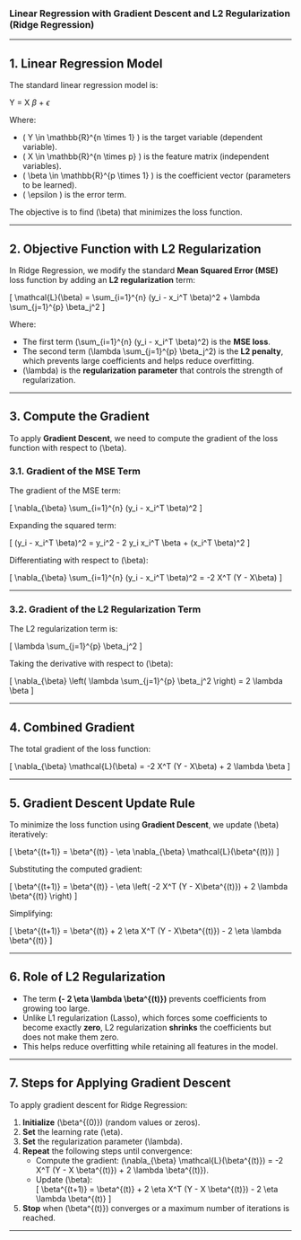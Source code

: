 ### **Linear Regression with Gradient Descent and L2 Regularization (Ridge Regression)**

---

## **1. Linear Regression Model**
The standard linear regression model is:

Y = X $\beta$ + $\epsilon$


Where:  
- \( Y \in \mathbb{R}^{n \times 1} \) is the target variable (dependent variable).  
- \( X \in \mathbb{R}^{n \times p} \) is the feature matrix (independent variables).  
- \( \beta \in \mathbb{R}^{p \times 1} \) is the coefficient vector (parameters to be learned).  
- \( \epsilon \) is the error term.

The objective is to find \(\beta\) that minimizes the loss function.

---

## **2. Objective Function with L2 Regularization**
In Ridge Regression, we modify the standard **Mean Squared Error (MSE)** loss function by adding an **L2 regularization** term:

\[
\mathcal{L}(\beta) = \sum_{i=1}^{n} (y_i - x_i^T \beta)^2 + \lambda \sum_{j=1}^{p} \beta_j^2
\]

Where:
- The first term \(\sum_{i=1}^{n} (y_i - x_i^T \beta)^2\) is the **MSE loss**.
- The second term \(\lambda \sum_{j=1}^{p} \beta_j^2\) is the **L2 penalty**, which prevents large coefficients and helps reduce overfitting.
- \(\lambda\) is the **regularization parameter** that controls the strength of regularization.

---

## **3. Compute the Gradient**

To apply **Gradient Descent**, we need to compute the gradient of the loss function with respect to \(\beta\).

### **3.1. Gradient of the MSE Term**
The gradient of the MSE term:

\[
\nabla_{\beta} \sum_{i=1}^{n} (y_i - x_i^T \beta)^2
\]

Expanding the squared term:

\[
(y_i - x_i^T \beta)^2 = y_i^2 - 2 y_i x_i^T \beta + (x_i^T \beta)^2
\]

Differentiating with respect to \(\beta\):

\[
\nabla_{\beta} \sum_{i=1}^{n} (y_i - x_i^T \beta)^2 = -2 X^T (Y - X\beta)
\]

---

### **3.2. Gradient of the L2 Regularization Term**
The L2 regularization term is:

\[
\lambda \sum_{j=1}^{p} \beta_j^2
\]

Taking the derivative with respect to \(\beta\):

\[
\nabla_{\beta} \left( \lambda \sum_{j=1}^{p} \beta_j^2 \right) = 2 \lambda \beta
\]

---

## **4. Combined Gradient**
The total gradient of the loss function:

\[
\nabla_{\beta} \mathcal{L}(\beta) = -2 X^T (Y - X\beta) + 2 \lambda \beta
\]

---

## **5. Gradient Descent Update Rule**
To minimize the loss function using **Gradient Descent**, we update \(\beta\) iteratively:

\[
\beta^{(t+1)} = \beta^{(t)} - \eta \nabla_{\beta} \mathcal{L}(\beta^{(t)})
\]

Substituting the computed gradient:

\[
\beta^{(t+1)} = \beta^{(t)} - \eta \left( -2 X^T (Y - X\beta^{(t)}) + 2 \lambda \beta^{(t)} \right)
\]

Simplifying:

\[
\beta^{(t+1)} = \beta^{(t)} + 2 \eta X^T (Y - X\beta^{(t)}) - 2 \eta \lambda \beta^{(t)}
\]

---

## **6. Role of L2 Regularization**
- The term **\(- 2 \eta \lambda \beta^{(t)}\)** prevents coefficients from growing too large.
- Unlike L1 regularization (Lasso), which forces some coefficients to become exactly **zero**, L2 regularization **shrinks** the coefficients but does not make them zero.
- This helps reduce overfitting while retaining all features in the model.

---

## **7. Steps for Applying Gradient Descent**
To apply gradient descent for Ridge Regression:

1. **Initialize** \(\beta^{(0)}\) (random values or zeros).
2. **Set** the learning rate \(\eta\).
3. **Set** the regularization parameter \(\lambda\).
4. **Repeat** the following steps until convergence:
   - Compute the gradient: \(\nabla_{\beta} \mathcal{L}(\beta^{(t)}) = -2 X^T (Y - X \beta^{(t)}) + 2 \lambda \beta^{(t)}\).
   - Update \(\beta\):  
     \[
     \beta^{(t+1)} = \beta^{(t)} + 2 \eta X^T (Y - X \beta^{(t)}) - 2 \eta \lambda \beta^{(t)}
     \]
5. **Stop** when \(\beta^{(t)}\) converges or a maximum number of iterations is reached.

---
